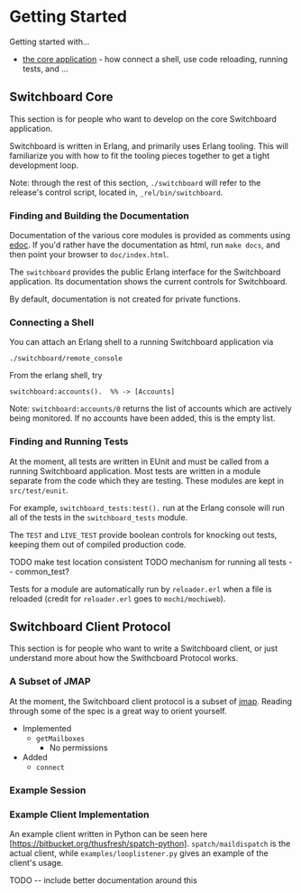 # Getting Started

Getting started with...
- [the core application](#core") - how connect a shell, use code reloading, running tests, and ...

## <span name="core"></span>Switchboard Core

This section is for people who want to develop on the core Switchboard
application.

Switchboard is written in Erlang, and primarily uses Erlang tooling. This
will familiarize you with how to fit the tooling pieces together to get
a tight development loop.

Note: through the rest of this section, `./switchboard` will refer
to the release's control script, located in, `_rel/bin/switchboard`.

### Finding and Building the Documentation

Documentation of the various core modules is provided as comments
using [edoc](http://www.erlang.org/doc/apps/edoc/chapter.html). If
you'd rather have the documentation as html, run `make docs`, and then
point your browser to `doc/index.html`.

The `switchboard` provides the public Erlang interface for the Switchboard
application. Its documentation shows the current controls for Switchboard.

By default, documentation is not created for private functions.

### Connecting a Shell

You can attach an Erlang shell to a running Switchboard application via

    ./switchboard/remote_console

From the erlang shell, try

    switchboard:accounts().  %% -> [Accounts]

Note: `switchboard:accounts/0` returns the list of accounts which
are actively being monitored. If no accounts have been added, this
is the empty list.

### Finding and Running Tests

At the moment, all tests are written in EUnit and must be called
from a running Switchboard application. Most tests are written in
a module separate from the code which they are testing. These
modules are kept in `src/test/eunit`.

For example, `switchboard_tests:test().` run at the Erlang console
will run all of the tests in the `switchboard_tests` module.

The `TEST` and `LIVE_TEST` provide boolean controls for knocking
out tests, keeping them out of compiled production code.

TODO make test location consistent
TODO mechanism for running all tests -- common_test?

Tests for a module are automatically run by `reloader.erl` when a file
is reloaded (credit for `reloader.erl` goes to `mochi/mochiweb`).

## <span name="client"></span>Switchboard Client Protocol

This section is for people who want to write a Switchboard client, or
just understand more about how the Swithcboard Protocol works.


### A Subset of JMAP

At the moment, the Switchboard client protocol is a subset of
[jmap](http://jmap.io). Reading through some of the spec is a
great way to orient yourself.

- Implemented
    - `getMailboxes`
	    - No permissions
- Added
    - `connect`

### Example Session

### Example Client Implementation

An example client written in Python can be seen here
[https://bitbucket.org/thusfresh/spatch-python]. `spatch/maildispatch`
is the actual client, while `examples/looplistener.py` gives an
example of the client's usage.

TODO -- include better documentation around this

